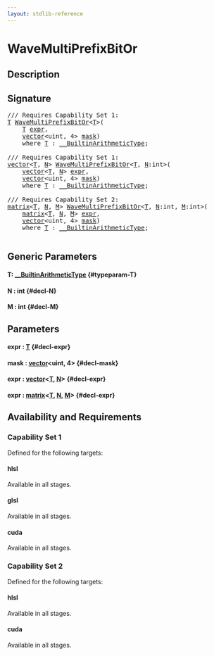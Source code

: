 ```yaml
---
layout: stdlib-reference
---
```


# WaveMultiPrefixBitOr

## Description





## Signature 

<pre>
/// Requires Capability Set 1:
<a href="/stdlib-reference/global-decls/wavemultiprefixbitor-049fi#typeparam-T" class="code_type">T</a> <a href="/stdlib-reference/global-decls/wavemultiprefixbitor-049fi">WaveMultiPrefixBitOr</a>&lt;<a href="/stdlib-reference/global-decls/wavemultiprefixbitor-049fi#typeparam-T" class="code_type">T</a>&gt;(
    <a href="/stdlib-reference/global-decls/wavemultiprefixbitor-049fi#typeparam-T" class="code_type">T</a> <a href="/stdlib-reference/global-decls/wavemultiprefixbitor-049fi#decl-expr" class="code_param">expr</a>,
    <a href="/stdlib-reference/types/vector/index" class="code_type">vector</a>&lt;<span class="code_keyword">uint</span>, 4&gt; <a href="/stdlib-reference/global-decls/wavemultiprefixbitor-049fi#decl-mask" class="code_param">mask</a>)
    <span class='code_keyword'>where</span> <a href="/stdlib-reference/global-decls/wavemultiprefixbitor-049fi#typeparam-T" class="code_type">T</a> : <a href="/stdlib-reference/interfaces/0_builtinarithmetictype-029j/index" class="code_type">__BuiltinArithmeticType</a>;

/// Requires Capability Set 1:
<a href="/stdlib-reference/types/vector/index" class="code_type">vector</a>&lt;<a href="/stdlib-reference/global-decls/wavemultiprefixbitor-049fi#typeparam-T" class="code_type">T</a>, <a href="/stdlib-reference/global-decls/wavemultiprefixbitor-049fi#decl-N" class="code_var">N</a>&gt; <a href="/stdlib-reference/global-decls/wavemultiprefixbitor-049fi">WaveMultiPrefixBitOr</a>&lt;<a href="/stdlib-reference/global-decls/wavemultiprefixbitor-049fi#typeparam-T" class="code_type">T</a>, <a href="/stdlib-reference/global-decls/wavemultiprefixbitor-049fi#decl-N" class="code_var">N</a>:<span class="code_keyword">int</span>&gt;(
    <a href="/stdlib-reference/types/vector/index" class="code_type">vector</a>&lt;<a href="/stdlib-reference/global-decls/wavemultiprefixbitor-049fi#typeparam-T" class="code_type">T</a>, <a href="/stdlib-reference/global-decls/wavemultiprefixbitor-049fi#decl-N" class="code_var">N</a>&gt; <a href="/stdlib-reference/global-decls/wavemultiprefixbitor-049fi#decl-expr" class="code_param">expr</a>,
    <a href="/stdlib-reference/types/vector/index" class="code_type">vector</a>&lt;<span class="code_keyword">uint</span>, 4&gt; <a href="/stdlib-reference/global-decls/wavemultiprefixbitor-049fi#decl-mask" class="code_param">mask</a>)
    <span class='code_keyword'>where</span> <a href="/stdlib-reference/global-decls/wavemultiprefixbitor-049fi#typeparam-T" class="code_type">T</a> : <a href="/stdlib-reference/interfaces/0_builtinarithmetictype-029j/index" class="code_type">__BuiltinArithmeticType</a>;

/// Requires Capability Set 2:
<a href="/stdlib-reference/types/matrix/index" class="code_type">matrix</a>&lt;<a href="/stdlib-reference/global-decls/wavemultiprefixbitor-049fi#typeparam-T" class="code_type">T</a>, <a href="/stdlib-reference/global-decls/wavemultiprefixbitor-049fi#decl-N" class="code_var">N</a>, <a href="/stdlib-reference/global-decls/wavemultiprefixbitor-049fi#decl-M" class="code_var">M</a>&gt; <a href="/stdlib-reference/global-decls/wavemultiprefixbitor-049fi">WaveMultiPrefixBitOr</a>&lt;<a href="/stdlib-reference/global-decls/wavemultiprefixbitor-049fi#typeparam-T" class="code_type">T</a>, <a href="/stdlib-reference/global-decls/wavemultiprefixbitor-049fi#decl-N" class="code_var">N</a>:<span class="code_keyword">int</span>, <a href="/stdlib-reference/global-decls/wavemultiprefixbitor-049fi#decl-M" class="code_var">M</a>:<span class="code_keyword">int</span>&gt;(
    <a href="/stdlib-reference/types/matrix/index" class="code_type">matrix</a>&lt;<a href="/stdlib-reference/global-decls/wavemultiprefixbitor-049fi#typeparam-T" class="code_type">T</a>, <a href="/stdlib-reference/global-decls/wavemultiprefixbitor-049fi#decl-N" class="code_var">N</a>, <a href="/stdlib-reference/global-decls/wavemultiprefixbitor-049fi#decl-M" class="code_var">M</a>&gt; <a href="/stdlib-reference/global-decls/wavemultiprefixbitor-049fi#decl-expr" class="code_param">expr</a>,
    <a href="/stdlib-reference/types/vector/index" class="code_type">vector</a>&lt;<span class="code_keyword">uint</span>, 4&gt; <a href="/stdlib-reference/global-decls/wavemultiprefixbitor-049fi#decl-mask" class="code_param">mask</a>)
    <span class='code_keyword'>where</span> <a href="/stdlib-reference/global-decls/wavemultiprefixbitor-049fi#typeparam-T" class="code_type">T</a> : <a href="/stdlib-reference/interfaces/0_builtinarithmetictype-029j/index" class="code_type">__BuiltinArithmeticType</a>;

</pre>

## Generic Parameters

#### T: [\_\_BuiltinArithmeticType](/stdlib-reference/interfaces/0_builtinarithmetictype-029j/index) {#typeparam-T}
#### N  : int {#decl-N}
#### M  : int {#decl-M}

## Parameters

#### expr  : [T](/stdlib-reference/global-decls/wavemultiprefixbitor-049fi#typeparam-T) {#decl-expr}
#### mask  : [vector](/stdlib-reference/types/vector/index)\<uint, 4\> {#decl-mask}
#### expr  : [vector](/stdlib-reference/types/vector/index)\<[T](/stdlib-reference/types/vector/index#typeparam-T), [N](/stdlib-reference/types/vector/index#decl-N)\> {#decl-expr}
#### expr  : [matrix](/stdlib-reference/types/matrix/index)\<[T](/stdlib-reference/types/matrix/t-0), [N](/stdlib-reference/types/matrix/index#decl-N), [M](/stdlib-reference/types/matrix/index#decl-M)\> {#decl-expr}

## Availability and Requirements

### Capability Set 1

Defined for the following targets:

#### hlsl
Available in all stages.

#### glsl
Available in all stages.

#### cuda
Available in all stages.


### Capability Set 2

Defined for the following targets:

#### hlsl
Available in all stages.

#### cuda
Available in all stages.



